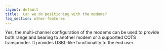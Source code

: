 ```yaml
---
layout: default
title:  Can we do positioning with the modems?
faq_section: other-features
---
```


Yes, the multi-channel configuration of the modems can be used to provide both range and bearing to another modem or a supported COTS transponder. It provides USBL-like functionality to the end user.